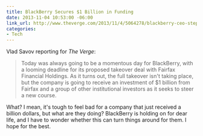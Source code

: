 ```yaml
---
title: BlackBerry Secures $1 Billion in Funding
date: 2013-11-04 10:53:00 -06:00
link_url: http://www.theverge.com/2013/11/4/5064278/blackberry-ceo-steps-down-as-company-secures-1-billion-funding-from
categories:
- Tech
---
```


Vlad Savov reporting for *The Verge*:

>Today was always going to be a momentous day for BlackBerry, with a looming deadline for its proposed takeover deal with Fairfax Financial Holdings. As it turns out, the full takeover isn't taking place, but the company is going to receive an investment of $1 billion from Fairfax and a group of other institutional investors as it seeks to steer a new course.

What? I mean, it's tough to feel bad for a company that just received a billion dollars, but what are they doing? BlackBerry is holding on for dear life, and I have to wonder whether this can turn things around for them. I hope for the best.
